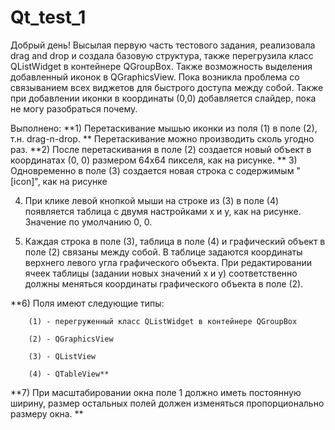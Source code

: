 # Qt_test_1
Добрый день! Высылая первую часть тестового задания, реализовала drag and drop и создала базовую структура, также перегрузила класс QListWidget в контейнере QGroupBox. Также возможность выделения добавленный иконок в QGraphicsView. Пока возникла проблема со связыванием всех виджетов для быстрого доступа между собой. Также при добавлении иконки в координаты (0,0) добавляется слайдер, пока не могу разобраться почему.

Выполнено:
**1) Перетаскивание мышью иконки из поля (1) в поле (2), т.н. drag-n-drop. ** Перетаскивание можно производить сколь угодно раз.
**2) После перетаскивания в поле (2) создается новый объект в координатах (0, 0) размером 64x64 пикселя, как на рисунке.
**
3) Одновременно в поле (3) создается новая строка с содержимым "[icon]", как на рисунке

4) При клике левой кнопкой мыши на строке из (3) в поле (4) появляется таблица с двумя настройками x и y, как на рисунке. Значение по умолчанию 0, 0.

5) Каждая строка в поле (3), таблица в поле (4) и графический объект в поле (2) связаны между собой. В таблице задаются координаты верхнего левого угла графического объекта. При редактировании ячеек таблицы (задании новых значений x и y) соответственно должны меняться координаты графического объекта в поле (2).

**6) Поля имеют следующие типы:

        (1) - перегруженный класс QListWidget в контейнере QGroupBox

        (2) - QGraphicsView

        (3) - QListView

        (4) - QTableView**

**7) При масштабировании окна поле 1 должно иметь постоянную ширину, размер остальных полей должен изменяться пропорционально размеру окна.
**
